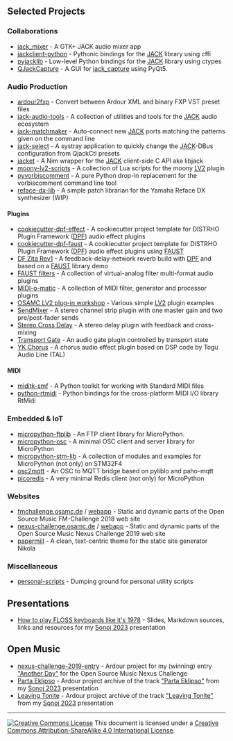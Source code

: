## Selected Projects

### Collaborations

* [jack_mixer](https://github.com/jack-mixer/jack_mixer) - A GTK+ JACK audio mixer app
* [jackclient-python](https://github.com/spatialaudio/jackclient-python) - Pythonic bindings for the [JACK] library using cffi
* [pyjacklib](https://github.com/jackaudio/pyjacklib) - Low-level Python bindings for the [JACK] library using ctypes
* [QJackCapture](https://github.com/SpotlightKid/qjackcapture) - A GUI for [jack_capture] using PyQt5.

### Audio Production

* [ardour2fxp](https://github.com/SpotlightKid/ardour2fxp) - Convert between Ardour XML and binary FXP VST preset files
* [jack-audio-tools](https://github.com/SpotlightKid/jack-audio-tools) - A collection of utilities and tools for the [JACK] audio ecosystem
* [jack-matchmaker](https://github.com/SpotlightKid/jack-matchmaker) - Auto-connect new [JACK] ports matching the patterns given on the command line
* [jack-select](https://github.com/SpotlightKid/jack-select) - A systray application to quickly change the [JACK]-DBus configuration from QjackCtl presets
* [jacket](https://github.com/SpotlightKid/jacket) - A Nim wrapper for the [JACK] client-side C API aka libjack
* [moony-lv2-scripts](https://github.com/SpotlightKid/moony-lv2-scripts) - A collection of Lua scripts for the moony [LV2] plugin
* [pyvorbiscomment](https://github.com/SpotlightKid/pyvorbiscomment) - A pure Python drop-in replacement for the vorbiscomment command line tool
* [reface-dx-lib](https://github.com/SpotlightKid/reface-dx-lib) - A simple patch librarian for the Yamaha Reface DX synthesizer (WIP)

#### Plugins

* [cookiecutter-dpf-effect](https://github.com/SpotlightKid/cookiecutter-dpf-effect) - A cookiecutter project template for DISTRHO Plugin Framework ([DPF]) audio effect plugins
* [cookiecutter-dpf-faust](https://github.com/SpotlightKid/cookiecutter-dpf-faust) - A cookiecutter project template for DISTRHO Plugin Framework ([DPF]) audio effect plugins using [FAUST]
* [DF Zita Rev1](https://github.com/SpotlightKid/dfzitarev1) - A feedback-delay-network reverb build with [DPF] and based on a [FAUST] library demo
* [FAUST filters](https://github.com/SpotlightKid/faustfilters) - A collection of virtual-analog filter multi-format audio plugins
* [MIDI-o-matic](https://github.com/SpotlightKid/midiomatic) - A collection of MIDI filter, generator and processor plugins
* [OSAMC LV2 plug-in workshop](https://github.com/osamc-lv2-workshop) - Various simple [LV2] plugin examples
* [SendMixer](https://github.com/SpotlightKid/sendmixer) - A stereo channel strip plugin with one master gain and two pre/post-fader sends
* [Stereo Cross Delay](https://github.com/SpotlightKid/stereocrossdelay) - A stereo delay plugin with feedback and cross-mixing
* [Transport Gate](https://github.com/SpotlightKid/transportgate) - An audio gate plugin controlled by transport state
* [YK Chorus](https://github.com/SpotlightKid/ykchorus) - A chorus audio effect plugin based on DSP code by Togu Audio Line (TAL)


#### MIDI

* [miditk-smf](https://github.com/SpotlightKid/miditk-smf) - A Python toolkit for working with Standard MIDI files
* [python-rtmidi](https://github.com/SpotlightKid/python-rtmidi) - Python bindings for the cross-platform MIDI I/O library RtMidi


### Embedded & IoT

* [micropython-ftplib](https://github.com/SpotlightKid/micropython-ftplib) - An FTP client library for MicroPython.
* [micropython-osc](https://github.com/SpotlightKid/micropython-osc) - A minimal OSC client and server library for MicroPython
* [micropython-stm-lib](https://github.com/SpotlightKid/micropython-stm-lib) - A collection of modules and examples for MicroPython (not only) on STM32F4
* [osc2mqtt](https://github.com/SpotlightKid/osc2mqtt) - An OSC to MQTT bridge based on pyliblo and paho-mqtt
* [picoredis](https://github.com/SpotlightKid/picoredis) - A very minimal Redis client (not only) for MicroPython


### Websites

* [fmchallenge.osamc.de](https://github.com/SpotlightKid/fmchallenge.osamc.de) / [webapp](https://github.com/SpotlightKid/fmchallenge-webapp) - Static and dynamic parts of the Open Source Music FM-Challenge 2018 web site
* [nexus-challenge.osamc.de](https://github.com/SpotlightKid/nexus-challenge.osamc.de) / [webapp](https://github.com/SpotlightKid/nexus-challenge-webapp) - Static and dynamic parts of the Open Source Music Nexus Challenge 2019 web site
* [papermill](https://github.com/SpotlightKid/papermill) - A clean, text-centric theme for the static site generator Nikola


### Miscellaneous

* [personal-scripts](https://github.com/SpotlightKid/personal-scripts) - Dumping ground for personal utility scripts

## Presentations

* [How to play FLOSS keyboards like it's 1978](https://github.com/SpotlightKid/talk-sonoj-2023) - Slides, Markdown sources, links and resources for my [Sonoj 2023] presentation

## Open Music

* [nexus-challenge-2019-entry](https://github.com/SpotlightKid/nexus-challenge-2019-entry) - Ardour project for my (winning) entry ["Another Day"](https://soundcloud.com/spotlight-kyd/another-day) for the Open Source Music Nexus Challenge
* [Parta Eklipso](https://github.com/SpotlightKid/Parta_Eklipso_Sonoj_Mix) - Ardour project archive of the track ["Parta Eklipso"](https://soundcloud.com/spotlight-kyd/parta-eklipso) from my [Sonoj 2023] presentation
* [Leaving Tonite](https://github.com/SpotlightKid/Leaving_Tonite_Sonoj_Mix) - Ardour project archive of the track ["Leaving Tonite"](https://soundcloud.com/spotlight-kyd/leaving-tonite) from my [Sonoj 2023] presentation


<!--
## Technologies

[<img src="https://unpkg.com/simple-icons@v3/icons/python.svg" width="24" height="24">](https://python.org)
[<img src="https://unpkg.com/simple-icons@v3/icons/cplusplus.svg" width="24" height="24">](https://isocpp.org)
-->


---

[![Creative Commons License](https://i.creativecommons.org/l/by-sa/4.0/88x31.png)](http://creativecommons.org/licenses/by-sa/4.0) This document is licensed under a [Creative Commons Attribution-ShareAlike 4.0
International License](http://creativecommons.org/licenses/by-sa/4.0/).


[DPF]: https://github.com/DISTRHO/DPF
[FAUST]: https://faust.grame.fr/
[jack_capture]: https://github.com/kmatheussen/jack_capture
[JACK]: https://jackaudio.org/
[LV2]: https://lv2plug.in/
[Sonoj 2023]: https://sonoj.org/2023/
